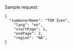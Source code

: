 Sample request: 
```
{
  "summonerName": "TSM Zven",
	"lang": "en",
	"startPage": 1,
	"endPage": 2,
	"region": "NA",
}
```